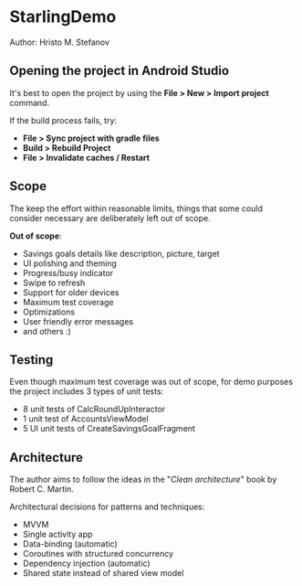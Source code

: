 StarlingDemo
============

Author: Hristo M. Stefanov

## Opening the project in Android Studio

It's best to open the project by using the **File > New > Import project** command.

If the build process fails, try:
* **File > Sync project with gradle files**
* **Build > Rebuild Project**
* **File > Invalidate caches / Restart**

## Scope
The keep the effort within reasonable limits, things that some could
consider necessary are deliberately left out of scope.

**Out of scope**:
* Savings goals details like description, picture, target
* UI polishing and theming
* Progress/busy indicator
* Swipe to refresh
* Support for older devices
* Maximum test coverage
* Optimizations
* User friendly error messages
* and others :)

##  Testing
Even though maximum test coverage was out of scope, for demo purposes
the project includes 3 types of unit tests:
* 8 unit tests of CalcRoundUpInteractor
* 1 unit test of AccountsViewModel
* 5 UI unit tests of CreateSavingsGoalFragment

## Architecture
The author aims to follow the ideas in the "*Clean architecture*" book by
Robert C. Martin.

Architectural decisions for patterns and techniques:
* MVVM
* Single activity app
* Data-binding (automatic)
* Coroutines with structured concurrency
* Dependency injection (automatic)
* Shared state instead of shared view model
